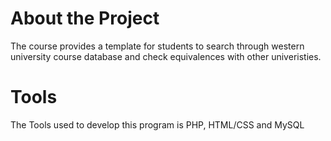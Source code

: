 # About the Project
The course provides a template for students to search through western university course database and check equivalences with other univeristies. 

# Tools
The Tools used to develop this program is PHP, HTML/CSS and MySQL
